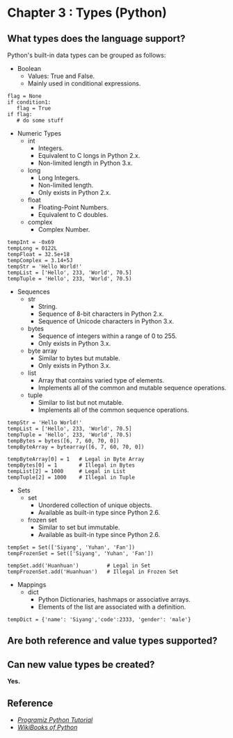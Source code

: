 # Chapter 3 : Types (Python)

## What types does the language support?
Python's built-in data types can be grouped as follows:

- Boolean
	- Values: True and False.
    - Mainly used in conditional expressions.

```
flag = None
if condition1:
   flag = True
if flag:
   # do some stuff
```

- Numeric Types
	- int
    	- Integers.
        - Equivalent to C longs in Python 2.x.
        - Non-limited length in Python 3.x.
    - long
    	- Long Integers.
        - Non-limited length.
        - Only exists in Python 2.x.
    - float
    	- Floating-Point Numbers.
        - Equivalent to C doubles.
    - complex
    	- Complex Number.

```
tempInt = -0x69
tempLong = 0122L
tempFloat = 32.5e+18
tempComplex = 3.14+5J
tempStr = 'Hello World!'
tempList = ['Hello', 233, 'World', 70.5]
tempTuple = 'Hello', 233, 'World', 70.5)
```
    
- Sequences
	- str
    	- String.
        - Sequence of 8-bit characters in Python 2.x.
        - Sequence of Unicode characters in Python 3.x.
    - bytes
    	- Sequence of integers within a range of 0 to 255.
        - Only exists in Python 3.x.
    - byte array
    	- Similar to bytes but mutable.
    	- Only exists in Python 3.x.
    - list
    	- Array that contains varied type of elements.
        - Implements all of the common and mutable sequence operations.
	- tuple
    	- Similar to list but not mutable.
        - Implements all of the common sequence operations.

```
tempStr = 'Hello World!'
tempList = ['Hello', 233, 'World', 70.5]
tempTuple = 'Hello', 233, 'World', 70.5)
tempBytes = bytes([6, 7, 60, 70, 0])
tempByteArray = bytearray([6, 7, 60, 70, 0])

tempByteArray[0] = 1   # Legal in Byte Array
tempBytes[0] = 1       # Illegal in Bytes		
tempList[2] = 1000     # Legal in List
tempTuple[2] = 1000    # Illegal in Tuple
```

- Sets
	- set
    	- Unordered collection of unique objects.
        - Available as built-in type since Python 2.6.
    - frozen set
    	- Similar to set but immutable.
        - Available as built-in type since Python 2.6.

```
tempSet = Set(['Siyang', 'Yuhan', 'Fan'])
tempFrozenSet = Set(['Siyang', 'Yuhan', 'Fan'])

tempSet.add('Huanhuan')			# Legal in Set
tempFrozenSet.add('Huanhuan') 	# Illegal in Frozen Set
```


- Mappings
	- dict
    	- Python Dictionaries, hashmaps or associative arrays.
        - Elements of the list are associated with a definition.

```
tempDict = {'name': 'Siyang','code':2333, 'gender': 'male'}
```
## Are both reference and value types supported?


## Can new value types be created?
**Yes.**

## Reference
- [_Programiz Python Tutorial_](https://www.programiz.com/python-programming/variables-datatypes)
- [_WikiBooks of Python_](https://en.wikibooks.org/wiki/Python_Programming/Data_Types#Built-in_Data_types)